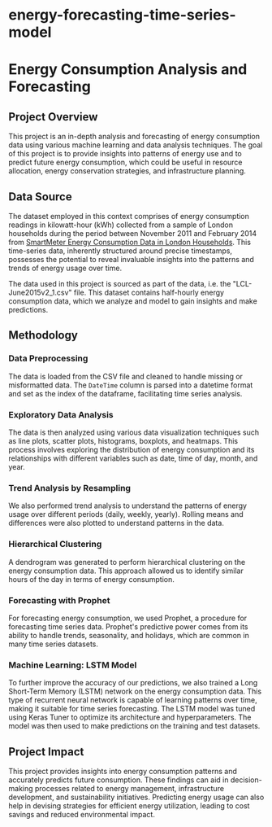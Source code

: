 # energy-forecasting-time-series-model



# Energy Consumption Analysis and Forecasting



## Project Overview

This project is an in-depth analysis and forecasting of energy consumption data using various machine learning and data analysis techniques. The goal of this project is to provide insights into patterns of energy use and to predict future energy consumption, which could be useful in resource allocation, energy conservation strategies, and infrastructure planning.

## Data Source

The dataset employed in this context comprises of energy consumption readings in kilowatt-hour (kWh) collected from a sample of London households during the period between November 2011 and February 2014 from [SmartMeter Energy Consumption Data in London Households](https://data.london.gov.uk/dataset/smartmeter-energy-use-data-in-london-households). This time-series data, inherently structured around precise timestamps, possesses the potential to reveal invaluable insights into the patterns and trends of energy usage over time.

The data used in this project is sourced as part of the data, i.e. the "LCL-June2015v2_1.csv" file. This dataset contains half-hourly energy consumption data, which we analyze and model to gain insights and make predictions.

## Methodology

### Data Preprocessing

The data is loaded from the CSV file and cleaned to handle missing or misformatted data. The `DateTime` column is parsed into a datetime format and set as the index of the dataframe, facilitating time series analysis.

### Exploratory Data Analysis

The data is then analyzed using various data visualization techniques such as line plots, scatter plots, histograms, boxplots, and heatmaps. This process involves exploring the distribution of energy consumption and its relationships with different variables such as date, time of day, month, and year.

### Trend Analysis by Resampling

We also performed trend analysis to understand the patterns of energy usage over different periods (daily, weekly, yearly). Rolling means and differences were also plotted to understand patterns in the data.

### Hierarchical Clustering

A dendrogram was generated to perform hierarchical clustering on the energy consumption data. This approach allowed us to identify similar hours of the day in terms of energy consumption.

### Forecasting with Prophet

For forecasting energy consumption, we used Prophet, a procedure for forecasting time series data. Prophet's predictive power comes from its ability to handle trends, seasonality, and holidays, which are common in many time series datasets.

### Machine Learning: LSTM Model

To further improve the accuracy of our predictions, we also trained a Long Short-Term Memory (LSTM) network on the energy consumption data. This type of recurrent neural network is capable of learning patterns over time, making it suitable for time series forecasting. The LSTM model was tuned using Keras Tuner to optimize its architecture and hyperparameters. The model was then used to make predictions on the training and test datasets.

## Project Impact

This project provides insights into energy consumption patterns and accurately predicts future consumption. These findings can aid in decision-making processes related to energy management, infrastructure development, and sustainability initiatives. Predicting energy usage can also help in devising strategies for efficient energy utilization, leading to cost savings and reduced environmental impact.
